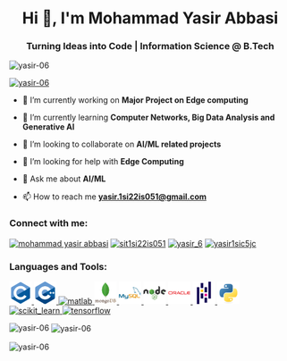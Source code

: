 <h1 align="center">Hi 👋, I'm Mohammad Yasir Abbasi</h1>
<h3 align="center">Turning Ideas into Code | Information Science @ B.Tech</h3>

<p align="left"> <img src="https://komarev.com/ghpvc/?username=yasir-06&label=Profile%20views&color=0e75b6&style=flat" alt="yasir-06" /> </p>

<p align="left"> <a href="https://github.com/ryo-ma/github-profile-trophy"><img src="https://github-profile-trophy.vercel.app/?username=yasir-06" alt="yasir-06" /></a> </p>

- 🔭 I’m currently working on **Major Project on Edge computing**

- 🌱 I’m currently learning **Computer Networks, Big Data Analysis and Generative AI**

- 👯 I’m looking to collaborate on **AI/ML related projects**

- 🤝 I’m looking for help with **Edge Computing**

- 💬 Ask me about **AI/ML**

- 📫 How to reach me **yasir.1si22is051@gmail.com**

<h3 align="left">Connect with me:</h3>
<p align="left">
<a href="linkedin.com/in/mohammad-yasir-abbasi-27b918259" target="blank"><img align="center" src="https://raw.githubusercontent.com/rahuldkjain/github-profile-readme-generator/master/src/images/icons/Social/linked-in-alt.svg" alt="mohammad yasir abbasi" height="30" width="40" /></a>
<a href="https://www.codechef.com/users/sit1si22is051" target="blank"><img align="center" src="https://cdn.jsdelivr.net/npm/simple-icons@3.1.0/icons/codechef.svg" alt="sit1si22is051" height="30" width="40" /></a>
<a href="https://www.leetcode.com/yasir_6" target="blank"><img align="center" src="https://raw.githubusercontent.com/rahuldkjain/github-profile-readme-generator/master/src/images/icons/Social/leet-code.svg" alt="yasir_6" height="30" width="40" /></a>
<a href="https://auth.geeksforgeeks.org/user/yasir1sic5jc" target="blank"><img align="center" src="https://raw.githubusercontent.com/rahuldkjain/github-profile-readme-generator/master/src/images/icons/Social/geeks-for-geeks.svg" alt="yasir1sic5jc" height="30" width="40" /></a>
</p>

<h3 align="left">Languages and Tools:</h3>
<p align="left"> <a href="https://www.cprogramming.com/" target="_blank" rel="noreferrer"> <img src="https://raw.githubusercontent.com/devicons/devicon/master/icons/c/c-original.svg" alt="c" width="40" height="40"/> </a> <a href="https://www.w3schools.com/cpp/" target="_blank" rel="noreferrer"> <img src="https://raw.githubusercontent.com/devicons/devicon/master/icons/cplusplus/cplusplus-original.svg" alt="cplusplus" width="40" height="40"/> </a> <a href="https://www.mathworks.com/" target="_blank" rel="noreferrer"> <img src="https://upload.wikimedia.org/wikipedia/commons/2/21/Matlab_Logo.png" alt="matlab" width="40" height="40"/> </a> <a href="https://www.mongodb.com/" target="_blank" rel="noreferrer"> <img src="https://raw.githubusercontent.com/devicons/devicon/master/icons/mongodb/mongodb-original-wordmark.svg" alt="mongodb" width="40" height="40"/> </a> <a href="https://www.mysql.com/" target="_blank" rel="noreferrer"> <img src="https://raw.githubusercontent.com/devicons/devicon/master/icons/mysql/mysql-original-wordmark.svg" alt="mysql" width="40" height="40"/> </a> <a href="https://nodejs.org" target="_blank" rel="noreferrer"> <img src="https://raw.githubusercontent.com/devicons/devicon/master/icons/nodejs/nodejs-original-wordmark.svg" alt="nodejs" width="40" height="40"/> </a> <a href="https://www.oracle.com/" target="_blank" rel="noreferrer"> <img src="https://raw.githubusercontent.com/devicons/devicon/master/icons/oracle/oracle-original.svg" alt="oracle" width="40" height="40"/> </a> <a href="https://pandas.pydata.org/" target="_blank" rel="noreferrer"> <img src="https://raw.githubusercontent.com/devicons/devicon/2ae2a900d2f041da66e950e4d48052658d850630/icons/pandas/pandas-original.svg" alt="pandas" width="40" height="40"/> </a> <a href="https://www.python.org" target="_blank" rel="noreferrer"> <img src="https://raw.githubusercontent.com/devicons/devicon/master/icons/python/python-original.svg" alt="python" width="40" height="40"/> </a> <a href="https://scikit-learn.org/" target="_blank" rel="noreferrer"> <img src="https://upload.wikimedia.org/wikipedia/commons/0/05/Scikit_learn_logo_small.svg" alt="scikit_learn" width="40" height="40"/> </a> <a href="https://www.tensorflow.org" target="_blank" rel="noreferrer"> <img src="https://www.vectorlogo.zone/logos/tensorflow/tensorflow-icon.svg" alt="tensorflow" width="40" height="40"/> </a> </p>

<p><img align="left" src="https://github-readme-stats.vercel.app/api/top-langs?username=yasir-06&show_icons=true&locale=en&layout=compact" alt="yasir-06" /></p>

<p>&nbsp;<img align="center" src="https://github-readme-stats.vercel.app/api?username=yasir-06&show_icons=true&locale=en" alt="yasir-06" /></p>

<p><img align="center" src="https://github-readme-streak-stats.herokuapp.com/?user=yasir-06&" alt="yasir-06" /></p>

